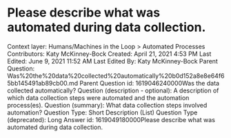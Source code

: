 # Please describe what was automated during data collection.

Context layer: Humans/Machines in the Loop > Automated Processes
Contributors: Katy McKinney-Bock
Created: April 21, 2021 4:53 PM
Last Edited: June 9, 2021 11:52 AM
Last Edited By: Katy McKinney-Bock
Parent Question: Was%20the%20data%20collected%20automatically%20b0d152a8e8e64f65bb145491ab89cb00.md
Parent Question id: 1619046240000Was the data collected automatically? 
Question (description - optional): A description of which data collection steps were automated and the automation process(es).
Question (summary): What data collection steps involved automation?
Question Type: Short Description (List)
Question Type (deprecated): Long Answer
id: 1619049180000Please describe what was automated during data collection.